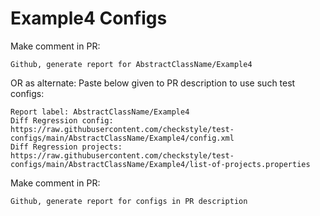 # Example4 Configs
Make comment in PR:
```
Github, generate report for AbstractClassName/Example4
```
OR as alternate:
Paste below given to PR description to use such test configs:
```
Report label: AbstractClassName/Example4
Diff Regression config: https://raw.githubusercontent.com/checkstyle/test-configs/main/AbstractClassName/Example4/config.xml
Diff Regression projects: https://raw.githubusercontent.com/checkstyle/test-configs/main/AbstractClassName/Example4/list-of-projects.properties
```
Make comment in PR:
```
Github, generate report for configs in PR description
```
